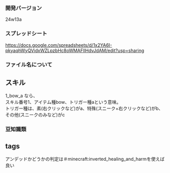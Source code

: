 
### 開発バージョン  
24w13a

### スプレッドシート
https://docs.google.com/spreadsheets/d/1x2YA6I-pkyaqhWyQVidxWZLpzbHc8oWMAFllHdvJdAM/edit?usp=sharing


### ファイル名について

## スキル
1_bow_a なら、  
スキル番号1、アイテム種bow、トリガー種aという意味。  
トリガー種は、素(右クリックなど)がa、特殊(スニーク+右クリックなど)がb、その他(スニークのみなど)がc  


### 豆知識類

## tags
アンデッドかどうかの判定は＃minecraft:inverted_healing_and_harmを使えば良い



